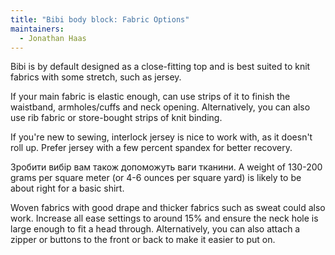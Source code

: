 ```yaml
---
title: "Bibi body block: Fabric Options"
maintainers:
  - Jonathan Haas
---
```


Bibi is by default designed as a close-fitting top and is best suited to knit fabrics with some stretch, such as jersey.

If your main fabric is elastic enough, can use strips of it to finish the waistband, armholes/cuffs and neck opening.
Alternatively, you can also use rib fabric or store-bought strips of knit binding.

<Tip>
If you're new to sewing, interlock jersey is nice to work with, as it doesn't roll up. 
Prefer jersey with a few percent spandex for better recovery.

Зробити вибір вам також допоможуть ваги тканини.
A weight of 130-200 grams per square meter (or 4-6 ounces per square yard) is likely to be about right for a basic shirt. </Tip>

<Note>
Woven fabrics with good drape and thicker fabrics such as sweat could also work. 
Increase all ease settings to around 15% and ensure the neck hole is large enough to fit a head through.
Alternatively, you can also attach a zipper or buttons to the front or back to make it easier to put on.
</Note>
